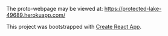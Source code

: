 The proto-webpage may be viewed at: https://protected-lake-49689.herokuapp.com/

This project was bootstrapped with [Create React App](https://github.com/facebookincubator/create-react-app).
